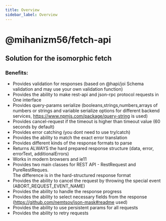 ```yaml
---
title: Overview
sidebar_label: Overview
---
```


# @mihanizm56/fetch-api

## Solution for the isomorphic fetch

### Benefits:

- Provides validation for responses (based on @hapi/joi Schema validation and may use your own validation function)
- Provides the ability to make rest-api and json-rpc protocol requests in One interface
- Provides query-params serialize (booleans,strings,numbers,arrays of numbers or strings and variable serialize options for different backend services, https://www.npmjs.com/package/query-string is used)
- Provides cancel-request if the timeout is higher than timeout value (60 seconds by default) 
- Provides error catching (you dont need to use try/catch)
- Provides the ability to match the exact error translation
- Provides different kinds of the response formats to parse
- Returns ALWAYS the hard prepared response structure (data, error, errorText, additionalErrors)
- Works in modern browsers and ie11
- Provides two main classes for REST API - RestRequest and PureRestReques. <br/> The difference is in the
  hard-structured response format
- Provides the ability to cancel the request by throwing the special event (ABORT_REQUEST_EVENT_NAME)
- Provides the ability to handle the response progress
- Provides the ability to select necessary fields from the response (https://github.com/nemtsov/json-mask#readme used)
- Provides the ability to use persistent params for all requests
- Provides the ability to retry requests
